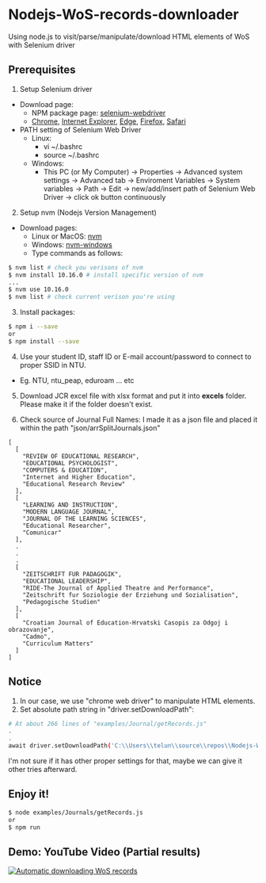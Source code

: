 # Nodejs-WoS-records-downloader
Using node.js to visit/parse/manipulate/download HTML elements of WoS with Selenium driver

## Prerequisites
1. Setup Selenium driver
- Download page:
  - NPM package page: [selenium-webdriver](https://www.npmjs.com/package/selenium-webdriver)
  - [Chrome](http://chromedriver.storage.googleapis.com/index.html), [Internet Explorer](http://selenium-release.storage.googleapis.com/index.html), [Edge](http://go.microsoft.com/fwlink/?LinkId=619687), [Firefox](https://github.com/mozilla/geckodriver/releases/), [Safari](https://developer.apple.com/library/prerelease/content/releasenotes/General/WhatsNewInSafari/Articles/Safari_10_0.html#//apple_ref/doc/uid/TP40014305-CH11-DontLinkElementID_28)
- PATH setting of Selenium Web Driver
  - Linux: 
    - vi ~/.bashrc
    - source ~/.bashrc
  - Windows: 
    - This PC (or My Computer) -> Properties -> Advanced system settings -> Advanced tab -> Enviroment Variables -> System variables -> Path -> Edit -> new/add/insert path of Selenium Web Driver -> click ok button continuously

2. Setup nvm (Nodejs Version Management)
- Download pages:
  - Linux or MacOS: [nvm](https://github.com/nvm-sh/nvm)
  - Windows: [nvm-windows](https://github.com/coreybutler/nvm-windows)
  - Type commands as follows:
```sh
$ nvm list # check you verisons of nvm
$ nvm install 10.16.0 # install specific version of nvm
...
$ nvm use 10.16.0
$ nvm list # check current verison you're using
```

3. Install packages:
```sh
$ npm i --save
or
$ npm install --save
```

4. Use your student ID, staff ID or E-mail account/password to connect to proper SSID in NTU.
- Eg. NTU, ntu_peap, eduroam ... etc

5. Download JCR excel file with xlsx format and put it into **excels** folder. Please make it if the folder doesn't exist.

6. Check source of Journal Full Names: I made it as a json file and placed it within the path "json/arrSplitJournals.json"
```
[
  [
    "REVIEW OF EDUCATIONAL RESEARCH",
    "EDUCATIONAL PSYCHOLOGIST",
    "COMPUTERS & EDUCATION",
    "Internet and Higher Education",
    "Educational Research Review"
  ],
  [
    "LEARNING AND INSTRUCTION",
    "MODERN LANGUAGE JOURNAL",
    "JOURNAL OF THE LEARNING SCIENCES",
    "Educational Researcher",
    "Comunicar"
  ],
  .
  .
  .
  [
    "ZEITSCHRIFT FUR PADAGOGIK",
    "EDUCATIONAL LEADERSHIP",
    "RIDE-The Journal of Applied Theatre and Performance",
    "Zeitschrift fur Soziologie der Erziehung und Sozialisation",
    "Pedagogische Studien"
  ],
  [
    "Croatian Journal of Education-Hrvatski Casopis za Odgoj i obrazovanje",
    "Cadmo",
    "Curriculum Matters"
  ]
]
```

## Notice
1. In our case, we use "chrome web driver" to manipulate HTML elements.
2. Set absolute path string in "driver.setDownloadPath":
```sh
# At about 266 lines of "examples/Journal/getRecords.js"
.
.
await driver.setDownloadPath('C:\\Users\\telun\\source\\repos\\Nodejs-WoS-records-downloader\\' + downloadPath + '\\' + index + '\\' + arrPageRange[i][0] + '_' + arrPageRange[i][1]);
```
I'm not sure if it has other proper settings for that, maybe we can give it other tries afterward.

## Enjoy it!
```sh
$ node examples/Journals/getRecords.js
or
$ npm run
```

## Demo: YouTube Video (Partial results)
[![Automatic downloading WoS records](https://i.ytimg.com/vi/jQJagK8Fr28/hqdefault.jpg)](https://youtu.be/jQJagK8Fr28 "Automatic downloading WoS records")
